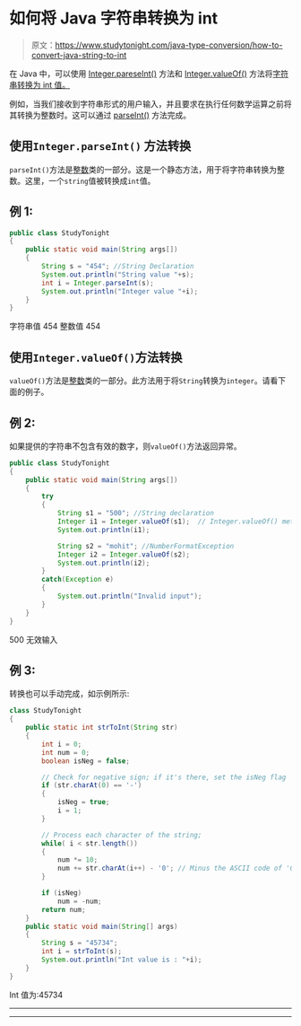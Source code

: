 # 如何将 Java 字符串转换为 int

> 原文：<https://www.studytonight.com/java-type-conversion/how-to-convert-java-string-to-int>

在 Java 中，可以使用 [Integer.pareseInt()](https://www.studytonight.com/java-wrapper-class/java-integer-parseint-string-val-method) 方法和 [Integer.valueOf()](https://www.studytonight.com/java-wrapper-class/java-integer-valueof-string-method) 方法将[字符串转换为 int 值。](https://www.studytonight.com/java/string-handling-in-java.php)

例如，当我们接收到字符串形式的用户输入，并且要求在执行任何数学运算之前将其转换为整数时。这可以通过 [parseInt()](http://www.studytonight.com/java-wrapper-class/java-integer-parseint-string-val-method) 方法完成。

## 使用``Integer.parseInt()`` 方法转换

`parseInt()`方法是[整数](http://www.studytonight.com/java/wrapper-class.php)类的一部分。这是一个静态方法，用于将字符串转换为整数。这里，一个`string`值被转换成`int`值。

## 例 1:

```java
public class StudyTonight
{  
	public static void main(String args[])
	{  
		String s = "454"; //String Declaration 
		System.out.println("String value "+s);  
		int i = Integer.parseInt(s);
		System.out.println("Integer value "+i);  
	}
} 
```

字符串值 454
整数值 454

## 使用`Integer.valueOf()`方法转换

`valueOf()`方法是[整数](https://www.studytonight.com/java/wrapper-class.php)类的一部分。此方法用于将`String`转换为`integer`。请看下面的例子。

## 例 2:

如果提供的字符串不包含有效的数字，则`valueOf()`方法返回异常。

```java
public class StudyTonight
{  
	public static void main(String args[])
	{    
		try
		{
			String s1 = "500"; //String declaration 
			Integer i1 = Integer.valueOf(s1);  // Integer.valueOf() method converts a String into Integer
			System.out.println(i1);  

			String s2 = "mohit"; //NumberFormatException
			Integer i2 = Integer.valueOf(s2);
			System.out.println(i2);        
		}
		catch(Exception e)
		{
			System.out.println("Invalid input");
		}
	}
}
```

500
无效输入

## 例 3:

转换也可以手动完成，如示例所示:

```java
class StudyTonight
{
	public static int strToInt(String str)
	{
		int i = 0;
		int num = 0;
		boolean isNeg = false;

		// Check for negative sign; if it's there, set the isNeg flag
		if (str.charAt(0) == '-') 
		{
			isNeg = true;
			i = 1;
		}

		// Process each character of the string;
		while( i < str.length())
		{
			num *= 10;
			num += str.charAt(i++) - '0'; // Minus the ASCII code of '0' to get the value of the charAt(i++).
		}

		if (isNeg)
			num = -num;
		return num;
	}
	public static void main(String[] args)
	{
		String s = "45734";
		int i = strToInt(s);
		System.out.println("Int value is : "+i);
	}
}
```

Int 值为:45734

* * *

* * *